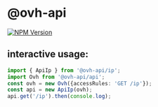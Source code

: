# @ovh-api

[![NPM Version](https://img.shields.io/npm/v/@ovh-api/common.svg?style=api)](https://www.npmjs.org/package/@ovh-api/api)

## interactive usage:

```typescript
import { ApiIp } from '@ovh-api/ip';
import Ovh from '@ovh-api/api';
const ovh = new Ovh({accessRules: 'GET /ip'});
const api = new ApiIp(ovh);
api.get('/ip').then(console.log);
```

